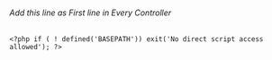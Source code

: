 ###### Add this line as First line in Every Controller
    <?php if ( ! defined('BASEPATH')) exit('No direct script access allowed'); ?>